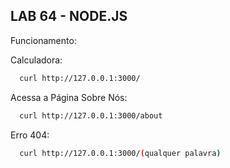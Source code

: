 
## LAB 64 - NODE.JS

Funcionamento:

Calculadora:
```bash
  curl http://127.0.0.1:3000/

```
Acessa a Página Sobre Nós:
```bash
  curl http://127.0.0.1:3000/about
```

Erro 404:
```bash
  curl http://127.0.0.1:3000/(qualquer palavra)
```
